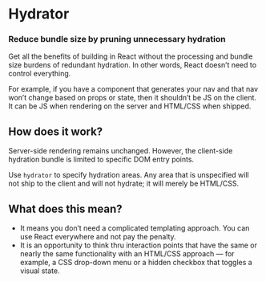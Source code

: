 # Hydrator

### Reduce bundle size by pruning unnecessary hydration

Get all the benefits of building in React without the processing and bundle size burdens of redundant hydration. In other words, React doesn’t need to control everything.

For example, if you have a component that generates your nav and that nav won’t change based on props or state, then it shouldn’t be JS on the client. It can be JS when rendering on the server and HTML/CSS when shipped.

## How does it work?

Server-side rendering remains unchanged. However, the client-side hydration bundle is limited to specific DOM entry points.

Use `hydrator` to specify hydration areas. Any area that is unspecified will not ship to the client and will not hydrate; it will merely be HTML/CSS.

## What does this mean?

- It means you don’t need a complicated templating approach. You can use React everywhere and not pay the penalty.
- It is an opportunity to think thru interaction points that have the same or nearly the same functionality with an HTML/CSS approach — for example, a CSS drop-down menu or a hidden checkbox that toggles a visual state.

